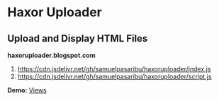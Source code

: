 # Haxor Uploader
## Upload and Display HTML Files
<strong>haxoruploader.blogspot.com</strong>
<ol>
<li><a href="https://cdn.jsdelivr.net/gh/samuelpasaribu/haxoruploader/index.js">https://cdn.jsdelivr.net/gh/samuelpasaribu/haxoruploader/index.js</a></li>
<li><a href="https://cdn.jsdelivr.net/gh/samuelpasaribu/haxoruploader/index.js">https://cdn.jsdelivr.net/gh/samuelpasaribu/haxoruploader/script.js</a></li>
</ol>
<strong>Demo:</strong>
<a href="https://haxoruploader.blogspot.com">Views</a>
